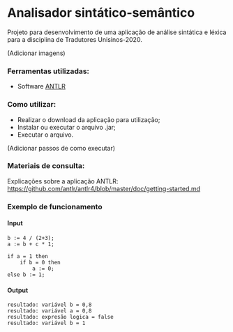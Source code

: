 # Analisador sintático-semântico

Projeto para desenvolvimento de uma aplicação de análise sintática e léxica para a disciplina de Tradutores Unisinos-2020.

(Adicionar imagens)

### Ferramentas utilizadas:

- Software [ANTLR](https://www.antlr.org/)

### Como utilizar:

- Realizar o download da aplicação para utilização;
- Instalar ou executar o arquivo .jar;
- Executar o arquivo.

(Adicionar passos de como executar)

### Materiais de consulta:

Explicações sobre a aplicação ANTLR: https://github.com/antlr/antlr4/blob/master/doc/getting-started.md

### Exemplo de funcionamento

#### Input

```
b := 4 / (2+3);
a := b + c * 1;

if a = 1 then   
    if b = 0 then 
        a := 0;
else b := 1;
```

#### Output

```
resultado: variável b = 0,8
resultado: variável a = 0,8 
resultado: expresão logica = false 
resultado: variável b = 1  
```


